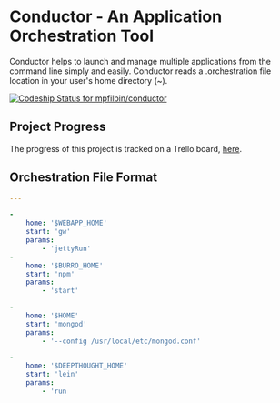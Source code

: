 # Conductor - An Application Orchestration Tool

Conductor helps to launch and manage multiple applications from the command line simply and easily. Conductor reads a .orchestration file location in your user's home directory (~).

[ ![Codeship Status for mpfilbin/conductor](https://codeship.com/projects/82085720-0634-0133-0179-4226f86e04c9/status?branch=master)](https://codeship.com/projects/89659)

## Project Progress

The progress of this project is tracked on a Trello board, [here](https://trello.com/b/e5QCYdx1/rally-hackathon-conductor).

## Orchestration File Format


```yaml
---

-
	home: '$WEBAPP_HOME'
	start: 'gw'
	params:
		- 'jettyRun'
-
	home: '$BURRO_HOME'
	start: 'npm'
	params:
		- 'start'

-
	home: '$HOME'
	start: 'mongod'
	params:
		- '--config /usr/local/etc/mongod.conf'

-
	home: '$DEEPTHOUGHT_HOME'
	start: 'lein'
	params:
		- 'run
```
